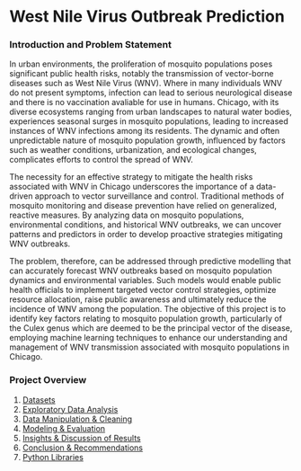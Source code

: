 # West Nile Virus Outbreak Prediction

### Introduction and Problem Statement

In urban environments, the proliferation of mosquito populations poses significant public health risks, notably the transmission of vector-borne diseases such as West Nile Virus (WNV). Where in many individuals WNV do not present symptoms, infection can lead to serious neurological disease and there is no vaccination avaliable for use in humans. Chicago, with its diverse ecosystems ranging from urban landscapes to natural water bodies, experiences seasonal surges in mosquito populations, leading to increased instances of WNV infections among its residents. The dynamic and often unpredictable nature of mosquito population growth, influenced by factors such as weather conditions, urbanization, and ecological changes, complicates efforts to control the spread of WNV.

The necessity for an effective strategy to mitigate the health risks associated with WNV in Chicago underscores the importance of a data-driven approach to vector surveillance and control. Traditional methods of mosquito monitoring and disease prevention have relied on generalized, reactive measures. By analyzing data on mosquito populations, environmental conditions, and historical WNV outbreaks, we can uncover patterns and predictors in order to develop proactive strategies mitigating WNV outbreaks. 

The problem, therefore, can be addressed through predictive modelling that can accurately forecast WNV outbreaks based on mosquito population dynamics and environmental variables. Such models would enable public health officials to implement targeted vector control strategies, optimize resource allocation, raise public awareness and ultimately reduce the incidence of WNV among the population. The objective of this project is to identify key factors relating to mosquito population growth, particularly of the Culex genus which are deemed to be the principal vector of the disease, employing machine learning techniques to enhance our understanding and management of WNV transmission associated with mosquito populations in Chicago.

### Project Overview

1. [Datasets](#1-Datasets)
2. [Exploratory Data Analysis](#2-Exploratory-Data-Analysis)
3. [Data Manipulation & Cleaning](#3-Data-Manipulation-&-Cleaning)
4. [Modeling & Evaluation](#4-Modeling-&-Evaluation)
5. [Insights & Discussion of Results](#5-Insights-&-Discussion-of-Results)
6. [Conclusion & Recommendations](#5-Conclusion-&-Recommendations)
7. [Python Libraries](#7-Python-Libraries)

